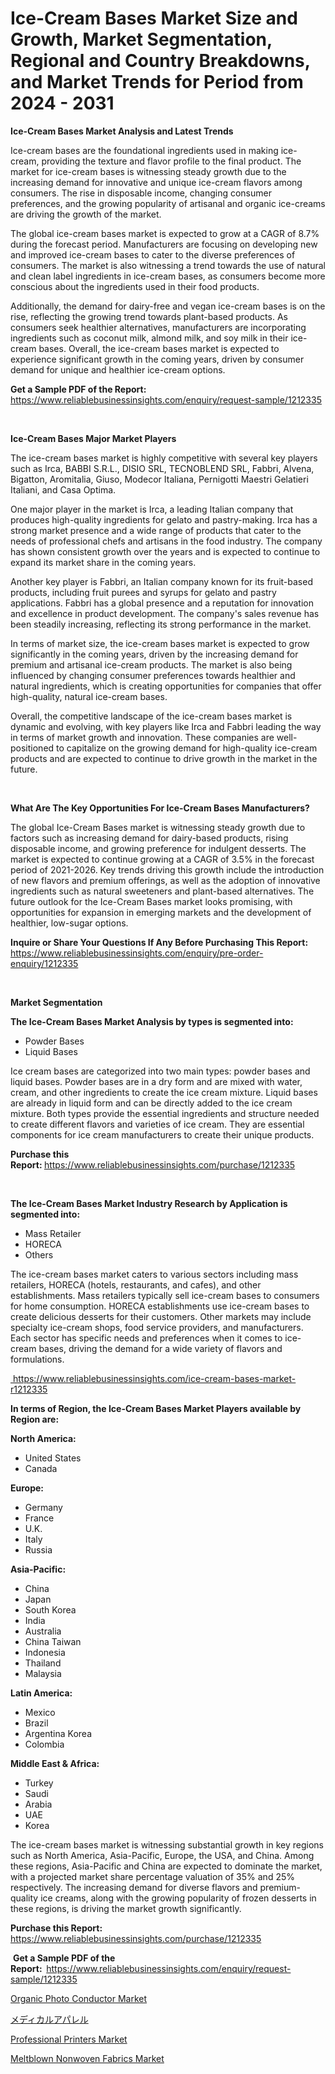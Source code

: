 <p><h1>Ice-Cream Bases Market Size and Growth, Market Segmentation, Regional and Country Breakdowns, and Market Trends for Period from 2024 -  2031</h1></p><p><strong>Ice-Cream Bases Market Analysis and Latest Trends</strong></p>
<p><p>Ice-cream bases are the foundational ingredients used in making ice-cream, providing the texture and flavor profile to the final product. The market for ice-cream bases is witnessing steady growth due to the increasing demand for innovative and unique ice-cream flavors among consumers. The rise in disposable income, changing consumer preferences, and the growing popularity of artisanal and organic ice-creams are driving the growth of the market.</p><p>The global ice-cream bases market is expected to grow at a CAGR of 8.7% during the forecast period. Manufacturers are focusing on developing new and improved ice-cream bases to cater to the diverse preferences of consumers. The market is also witnessing a trend towards the use of natural and clean label ingredients in ice-cream bases, as consumers become more conscious about the ingredients used in their food products.</p><p>Additionally, the demand for dairy-free and vegan ice-cream bases is on the rise, reflecting the growing trend towards plant-based products. As consumers seek healthier alternatives, manufacturers are incorporating ingredients such as coconut milk, almond milk, and soy milk in their ice-cream bases. Overall, the ice-cream bases market is expected to experience significant growth in the coming years, driven by consumer demand for unique and healthier ice-cream options.</p></p>
<p><strong>Get a Sample PDF of the Report:&nbsp;</strong> <a href="https://www.reliablebusinessinsights.com/enquiry/request-sample/1212335">https://www.reliablebusinessinsights.com/enquiry/request-sample/1212335</a></p>
<p>&nbsp;</p>
<p><strong>Ice-Cream Bases Major Market Players</strong></p>
<p><p>The ice-cream bases market is highly competitive with several key players such as Irca, BABBI S.R.L., DISIO SRL, TECNOBLEND SRL, Fabbri, Alvena, Bigatton, Aromitalia, Giuso, Modecor Italiana, Pernigotti Maestri Gelatieri Italiani, and Casa Optima.</p><p>One major player in the market is Irca, a leading Italian company that produces high-quality ingredients for gelato and pastry-making. Irca has a strong market presence and a wide range of products that cater to the needs of professional chefs and artisans in the food industry. The company has shown consistent growth over the years and is expected to continue to expand its market share in the coming years.</p><p>Another key player is Fabbri, an Italian company known for its fruit-based products, including fruit purees and syrups for gelato and pastry applications. Fabbri has a global presence and a reputation for innovation and excellence in product development. The company's sales revenue has been steadily increasing, reflecting its strong performance in the market.</p><p>In terms of market size, the ice-cream bases market is expected to grow significantly in the coming years, driven by the increasing demand for premium and artisanal ice-cream products. The market is also being influenced by changing consumer preferences towards healthier and natural ingredients, which is creating opportunities for companies that offer high-quality, natural ice-cream bases.</p><p>Overall, the competitive landscape of the ice-cream bases market is dynamic and evolving, with key players like Irca and Fabbri leading the way in terms of market growth and innovation. These companies are well-positioned to capitalize on the growing demand for high-quality ice-cream products and are expected to continue to drive growth in the market in the future.</p></p>
<p>&nbsp;</p>
<p><strong>What Are The Key Opportunities For Ice-Cream Bases Manufacturers?</strong></p>
<p><p>The global Ice-Cream Bases market is witnessing steady growth due to factors such as increasing demand for dairy-based products, rising disposable income, and growing preference for indulgent desserts. The market is expected to continue growing at a CAGR of 3.5% in the forecast period of 2021-2026. Key trends driving this growth include the introduction of new flavors and premium offerings, as well as the adoption of innovative ingredients such as natural sweeteners and plant-based alternatives. The future outlook for the Ice-Cream Bases market looks promising, with opportunities for expansion in emerging markets and the development of healthier, low-sugar options.</p></p>
<p><strong>Inquire or Share Your Questions If Any Before Purchasing This Report:</strong> <a href="https://www.reliablebusinessinsights.com/enquiry/pre-order-enquiry/1212335">https://www.reliablebusinessinsights.com/enquiry/pre-order-enquiry/1212335</a></p>
<p>&nbsp;</p>
<p><strong>Market Segmentation</strong></p>
<p><strong>The Ice-Cream Bases Market Analysis by types is segmented into:</strong></p>
<p><ul><li>Powder Bases</li><li>Liquid Bases</li></ul></p>
<p><p>Ice cream bases are categorized into two main types: powder bases and liquid bases. Powder bases are in a dry form and are mixed with water, cream, and other ingredients to create the ice cream mixture. Liquid bases are already in liquid form and can be directly added to the ice cream mixture. Both types provide the essential ingredients and structure needed to create different flavors and varieties of ice cream. They are essential components for ice cream manufacturers to create their unique products.</p></p>
<p><strong>Purchase this Report:&nbsp;</strong><a href="https://www.reliablebusinessinsights.com/purchase/1212335">https://www.reliablebusinessinsights.com/purchase/1212335</a></p>
<p>&nbsp;</p>
<p><strong>The Ice-Cream Bases Market Industry Research by Application is segmented into:</strong></p>
<p><ul><li>Mass Retailer</li><li>HORECA</li><li>Others</li></ul></p>
<p><p>The ice-cream bases market caters to various sectors including mass retailers, HORECA (hotels, restaurants, and cafes), and other establishments. Mass retailers typically sell ice-cream bases to consumers for home consumption. HORECA establishments use ice-cream bases to create delicious desserts for their customers. Other markets may include specialty ice-cream shops, food service providers, and manufacturers. Each sector has specific needs and preferences when it comes to ice-cream bases, driving the demand for a wide variety of flavors and formulations.</p></p>
<p><a href="https://www.reliablebusinessinsights.com/ice-cream-bases-market-r1212335">&nbsp;https://www.reliablebusinessinsights.com/ice-cream-bases-market-r1212335</a></p>
<p><strong>In terms of Region, the Ice-Cream Bases Market Players available by Region are:</strong></p>
<p>
    <p> <strong> North America: </strong>
        <ul>
            <li>United States</li>
            <li>Canada</li>
        </ul>
        </p> 
    <p> <strong> Europe: </strong>
        <ul>
            <li>Germany</li>
            <li>France</li>
            <li>U.K.</li>
            <li>Italy</li>
            <li>Russia</li>
        </ul>
        </p> 
    <p> <strong> Asia-Pacific: </strong>
        <ul>
            <li>China</li>
            <li>Japan</li>
            <li>South Korea</li>
            <li>India</li>
            <li>Australia</li>
            <li>China Taiwan</li>
            <li>Indonesia</li>
            <li>Thailand</li>
            <li>Malaysia</li>
        </ul>
        </p> 
    <p> <strong> Latin America: </strong>
        <ul>
            <li>Mexico</li>
            <li>Brazil</li>
            <li>Argentina Korea</li>
            <li>Colombia</li>
        </ul>
        </p> 
    <p> <strong> Middle East & Africa: </strong>
        <ul>
            <li>Turkey</li>
            <li>Saudi</li>
            <li>Arabia</li>
            <li>UAE</li>
            <li>Korea</li>
        </ul>
    </p>
    </p>
<p><p>The ice-cream bases market is witnessing substantial growth in key regions such as North America, Asia-Pacific, Europe, the USA, and China. Among these regions, Asia-Pacific and China are expected to dominate the market, with a projected market share percentage valuation of 35% and 25% respectively. The increasing demand for diverse flavors and premium-quality ice creams, along with the growing popularity of frozen desserts in these regions, is driving the market growth significantly.</p></p>
<p><strong>Purchase this Report: </strong><a href="https://www.reliablebusinessinsights.com/purchase/1212335">https://www.reliablebusinessinsights.com/purchase/1212335</a></p>
<p>&nbsp;<strong>Get a Sample PDF of the Report:&nbsp;&nbsp;</strong><a href="https://www.reliablebusinessinsights.com/enquiry/request-sample/1212335">https://www.reliablebusinessinsights.com/enquiry/request-sample/1212335</a></p>
<p><strong></strong></p>
<p><p><a href="https://medium.com/@shanypaucek/global-organic-photo-conductor-market-analysis-trends-forecasts-and-growth-opportunities-2024-d1a3332a03ff">Organic Photo Conductor Market</a></p><p><a href="https://github.com/Alenaieme/Market-Research-Report-List-2/blob/main/5392239126393.md">メディカルアパレル</a></p><p><a href="https://medium.com/@williambatz78/an-in-depth-analysis-of-the-global-professional-printers-market-scope-and-its-rapid-growing-10-c54dc2f206b5">Professional Printers Market</a></p><p><a href="https://github.com/sowravmitra0/Market-Research-Report-List-1/blob/main/meltblown-nonwoven-fabrics-market.md">Meltblown Nonwoven Fabrics Market</a></p></p>